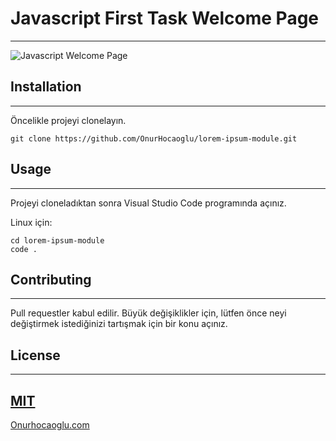 # Javascript First Task Welcome Page

-----------------------------------------------------------------------------------------------
![Javascript Welcome Page](Js-First-Task.gif)

## Installation
------------------------------------------
Öncelikle projeyi clonelayın.
```
git clone https://github.com/OnurHocaoglu/lorem-ipsum-module.git
```
## Usage
----------------------------------------------------
Projeyi cloneladıktan sonra Visual Studio Code programında açınız.

Linux için:
```
cd lorem-ipsum-module
code .
```
## Contributing
----------------------------------------------------
Pull requestler kabul edilir. Büyük değişiklikler için, lütfen önce neyi değiştirmek istediğinizi tartışmak için bir konu açınız.

## License
---------------------------------------------------------
[MIT](https://choosealicense.com/licenses/mit/)
-----------------------------------------------------
[Onurhocaoglu.com](http://www.onurhocaoglu.com)